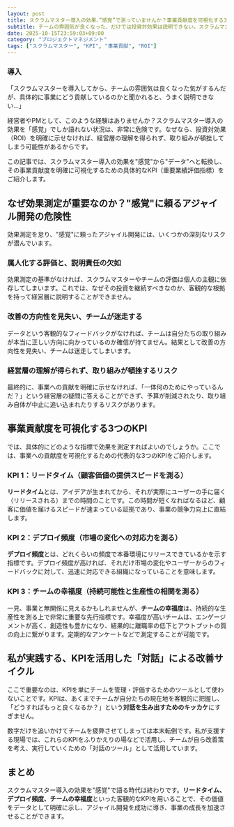 ```yaml
---
layout: post
title: スクラムマスター導入の効果、”感覚”で測っていませんか？事業貢献度を可視化する3つのKPI
subtitle: チームの雰囲気が良くなった、だけでは投資対効果は説明できない。スクラムマスターの価値をデータで証明し、経営層を納得させる方法を解説します。
date: 2025-10-15T23:59:03+09:00
category: "プロジェクトマネジメント"
tags: ["スクラムマスター", "KPI", "事業貢献", "ROI"]
---
```


### 導入

「スクラムマスターを導入してから、チームの雰囲気は良くなった気がするんだが、具体的に事業にどう貢献しているのかと聞かれると、うまく説明できない…」

経営者やPMとして、このような経験はありませんか？スクラムマスター導入の効果を「感覚」でしか語れない状況は、非常に危険です。なぜなら、投資対効果（ROI）を明確に示せなければ、経営層の理解を得られず、取り組みが頓挫してしまう可能性があるからです。

この記事では、スクラムマスター導入の効果を"感覚"から"データ"へと転換し、その事業貢献度を明確に可視化するための具体的なKPI（重要業績評価指標）をご紹介します。

## なぜ効果測定が重要なのか？"感覚"に頼るアジャイル開発の危険性

効果測定を怠り、"感覚"に頼ったアジャイル開発には、いくつかの深刻なリスクが潜んでいます。

### 属人化する評価と、説明責任の欠如
効果測定の基準がなければ、スクラムマスターやチームの評価は個人の主観に依存してしまいます。これでは、なぜその投資を継続すべきなのか、客観的な根拠を持って経営層に説明することができません。

### 改善の方向性を見失い、チームが迷走する
データという客観的なフィードバックがなければ、チームは自分たちの取り組みが本当に正しい方向に向かっているのか確信が持てません。結果として改善の方向性を見失い、チームは迷走してしまいます。

### 経営層の理解が得られず、取り組みが頓挫するリスク
最終的に、事業への貢献を明確に示せなければ、「一体何のためにやっているんだ？」という経営層の疑問に答えることができず、予算が削減されたり、取り組み自体が中止に追い込まれたりするリスクがあります。

## 事業貢献度を可視化する3つのKPI

では、具体的にどのような指標で効果を測定すればよいのでしょうか。ここでは、事業への貢献度を可視化するための代表的な3つのKPIをご紹介します。

### KPI 1：リードタイム（顧客価値の提供スピードを測る）
**リードタイム**とは、アイデアが生まれてから、それが実際にユーザーの手に届く（リリースされる）までの時間のことです。この時間が短くなればなるほど、顧客に価値を届けるスピードが速まっている証拠であり、事業の競争力向上に直結します。

### KPI 2：デプロイ頻度（市場の変化への対応力を測る）
**デプロイ頻度**とは、どれくらいの頻度で本番環境にリリースできているかを示す指標です。デプロイ頻度が高ければ、それだけ市場の変化やユーザーからのフィードバックに対して、迅速に対応できる組織になっていることを意味します。

### KPI 3：チームの幸福度（持続可能性と生産性の相関を測る）
一見、事業と無関係に見えるかもしれませんが、**チームの幸福度**は、持続的な生産性を測る上で非常に重要な先行指標です。幸福度が高いチームは、エンゲージメントが高く、創造性も豊かになり、結果的に離職率の低下とアウトプットの質の向上に繋がります。定期的なアンケートなどで測定することが可能です。

## 私が実践する、KPIを活用した「対話」による改善サイクル

ここで重要なのは、KPIを単にチームを管理・評価するためのツールとして使わないことです。KPIは、あくまでチームが自分たちの現在地を客観的に把握し、「どうすればもっと良くなるか？」という**対話を生み出すためのキッカケ**にすぎません。

数字だけを追いかけてチームを疲弊させてしまっては本末転倒です。私が支援する現場では、これらのKPIをふりかえりの場などで活用し、チームが自ら改善策を考え、実行していくための「対話のツール」として活用しています。

## まとめ

スクラムマスター導入の効果を"感覚"で語る時代は終わりです。**リードタイム、デプロイ頻度、チームの幸福度**といった客観的なKPIを用いることで、その価値をデータとして明確に示し、アジャイル開発を成功に導き、事業の成長を加速させることができます。


